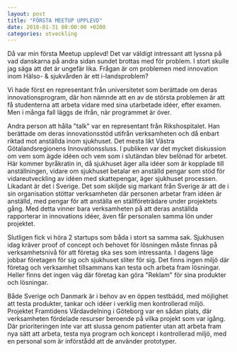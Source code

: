 ```yaml
---
layout: post
title: "FÖRSTA MEETUP UPPLEVD"
date: 2018-01-31 08:00:00 +0200
categories: utveckling
---
```

Då var min första Meetup upplevd! Det var väldigt intressant att lyssna på vad danskarna på andra sidan sundet brottas med för problem. I stort skulle jag säga att det är ungefär lika. Frågan är om problemen med innovation inom Hälso- & sjukvården är ett i-landsproblem?

Vi hade först en representant från universitetet som berättade om deras innovationsprogram, där hon nämnde att en av de största problemen är att få studenterna att arbeta vidare med sina utarbetade idéer, efter examen. Men i många fall läggs de ifrån, när programmet är över.

Andra person att hålla "talk" var en representant från Rikshospitalet. Han berättade om deras innovationsstöd utifrån verksamheten och då enbart riktad mot anställda inom sjukhuset. Det mesta likt Västra Götalandsregionens Innovationssluss. I publiken var det mycket diskussion om vem som ägde idéen och vem som i slutändan blev belönad för arbetet. Här kommer byråkratin in, då sjukhuset äger alla idéer som är kopplade till anställningen, vidare om sjukhuset betalar en anställd pengar som stöd för vidareutveckling av idéen med skattepengar, äger sjukhuset processen. Likadant är det i Sverige. Det som skiljde sig markant från Sverige är att de i sin organisation stöttar verksamheten där personen arbetar fram idéen är anställd, med pengar för att anställa en ställföreträdare under projektets gång. Med detta vinner bara verksamheten på att deras anställda rapporterar in innovations idéer, även får personalen samma lön under projektet.

Slutligen fick vi höra 2 startups som båda i stort sa samma sak. Sjukhusen idag kräver proof of concept och behovet för lösningen måste finnas på verksamhetsnivå för att företag ska ses som intressanta. I dagens läge jobbar företagen för sig och sjukhuset sliter för sig. Det finns ingen miljö där företag och verksamhet tillsammans kan testa och arbeta fram lösningar. Heller finns det ingen väg där företag kan göra "Reklam" för sina produkter och lösningar.

Både Sverige och Danmark är i behov av en öppen testbädd, med möjlighet att testa produkter, tankar och idéer i verklig men kontrollerad miljö. Projektet Framtidens Vårdavdelning i Göteborg var en sådan plats, där verksamheten fördelade resurser beroende på vilka projekt som var igång. Där prioriteringen inte var att slussa genom patienter utan att arbeta fram nya sätt att arbeta, testa nya program och koncept i kontrollerad miljö, med en personal som är införstådd att de använder prototyper.